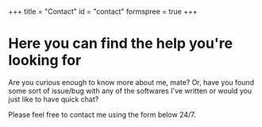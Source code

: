 +++
title = "Contact"
id = "contact"
formspree = true
+++

# Here you can find the help you're looking for

Are you curious enough to know more about me, mate? Or, have you found some sort of issue/bug with any of the softwares I've written or would you just like to have quick chat?

Please feel free to contact me using the form below 24/7.
